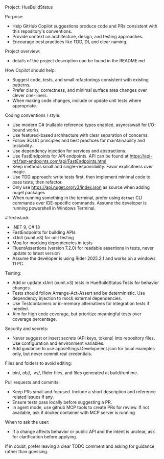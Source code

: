 Project: HueBuildStatus

Purpose:
- Help GitHub Copilot suggestions produce code and PRs consistent with this repository's conventions.
- Provide context on architecture, design, and testing approaches.
- Encourage best practices like TDD, DI, and clear naming.

Project overview:
- details of the project description can be found in the README.md

How Copilot should help:
- Suggest code, tests, and small refactorings consistent with existing patterns.
- Prefer clarity, correctness, and minimal surface area changes over clever one-liners.
- When making code changes, include or update unit tests where appropriate.

Coding conventions / style:
- Use modern C# (nullable reference types enabled, async/await for I/O-bound work).
- Use featured-based architecture with clear separation of concerns.
- Follow SOLID principles and best practices for maintainability and testability.
- Use dependency injection for services and abstractions.
- Use FastEndpoints for API endpoints. API can be found at https://api-ref.fast-endpoints.com/api/FastEndpoints.html
- Keep methods small and single-responsibility. Favor explicitness over magic.
- Use TDD approach: write tests first, then implement minimal code to pass tests, then refactor.
- Only use https://api.nuget.org/v3/index.json as source when adding nuget packages
- When running something in the terminal, prefer using `dotnet` CLI commands over IDE-specific commands. Assume the developer is running powershell in Windows Terminal.

#Techstack
- .NET 9, C# 13
- FastEndpoints for building APIs
- xUnit (xunit.v3) for unit testing
- Moq for mocking dependencies in tests
- FluentAssertions (version 7.2.0) for readable assertions in tests, never update to latest version
- Assume the developer is using Rider 2025.2.1 and works on a windows 11 PC. 

Testing:
- Add or update xUnit (xunit.v3) tests in HueBuildStatus.Tests for behavior changes.
- Tests should follow Arrange-Act-Assert and be deterministic. Use dependency injection to mock external dependencies.
- Use Testcontainers or in-memory alternatives for integration tests if needed.
- Aim for high code coverage, but prioritize meaningful tests over coverage percentage.

Security and secrets:
- Never suggest or insert secrets (API keys, tokens) into repository files. Use configuration and environment variables.
- Add guidance to use appsettings.Development.json for local examples only, but never commit real credentials.

Files and folders to avoid editing:
- bin/, obj/, .vs/, Rider files, and files generated at build/runtime.

Pull requests and commits:
- Keep PRs small and focused. Include a short description and reference related issues if any.
- Ensure tests pass locally before suggesting a PR.
- In agent mode, use github MCP tools to create PRs for review. If not available, ask if docker container with MCP server is running

When to ask the user:
- If a change affects behavior or public API and the intent is unclear, ask for clarification before applying.

If in doubt, prefer leaving a clear TODO comment and asking for guidance rather than guessing.